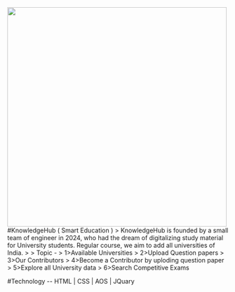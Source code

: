 <img src="Images/Home.png" width="500"/>
#KnowledgeHub ( Smart Education ) 
> KnowledgeHub is founded by a small team of engineer in 2024, who had the dream of digitalizing study material for University students. Regular course, we aim to add all universities of India.
>
> Topic -
> 1>Available Universities
> 2>Upload Question papers
> 3>Our Contributors
> 4>Become a Contributor by uploding question paper
> 5>Explore all University data
> 6>Search Competitive Exams

#Technology -- HTML | CSS | AOS | JQuary

